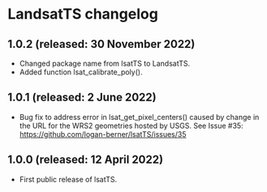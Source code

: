 # LandsatTS changelog

## 1.0.2 (released: 30 November 2022)
- Changed package name from lsatTS to LandsatTS.
- Added function lsat_calibrate_poly().

## 1.0.1 (released: 2 June 2022)
- Bug fix to address error in lsat_get_pixel_centers() caused by change in the URL for the WRS2 geometries hosted by USGS. See Issue #35: https://github.com/logan-berner/lsatTS/issues/35

## 1.0.0 (released: 12 April 2022)
- First public release of lsatTS.

